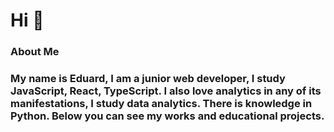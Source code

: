 # Hi 👋

### About Me

### My name is Eduard, I am a junior web developer, I study JavaScript, React, TypeScript. I also love analytics in any of its manifestations, I study data analytics. There is knowledge in Python. Below you can see my works and educational projects.

<!--
**EDDON11/EDDON11** is a ✨ _special_ ✨ repository because its `README.md` (this file) appears on your GitHub profile.

Here are some ideas to get you started:

- 🔭 I’m currently working on ...
- 🌱 I’m currently learning ...
- 👯 I’m looking to collaborate on ...
- 🤔 I’m looking for help with ...
- 💬 Ask me about ...
- 📫 How to reach me: ...
- 😄 Pronouns: ...
- ⚡ Fun fact: ...
-->
